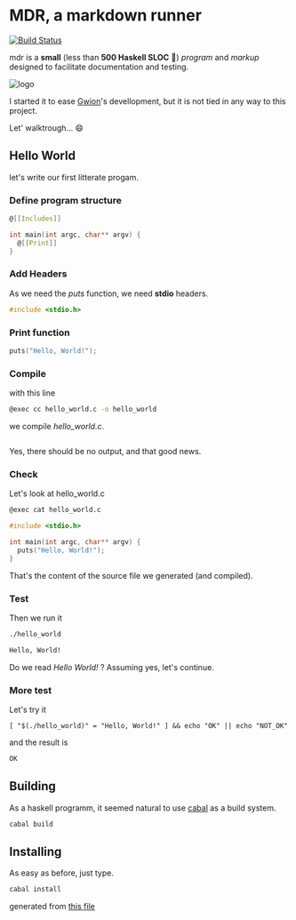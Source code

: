 # MDR, a markdown runner

[![Build Status](https://travis-ci.org/fennecdjay/mdr.svg?branch=master)](https://travis-ci.org/fennecdjay/mdr)

mdr is a **small** (less than **500 Haskell SLOC** :champagne:) *program* and *markup*
designed to facilitate documentation and testing.  


![logo](https://github.com/fennecdjay/mdr/blob/master/logo-readme.png "The Mdr logo! (WIP)")

I started it to ease [Gwion](https://github.com/fennecdjay/gwion)'s devellopment,
but it is not tied in any way to this project.  

Let' walktrough... :smile:

## Hello World
let's write our first litterate progam.

### Define program structure

``` c
@[[Includes]]

int main(int argc, char** argv) {
  @[[Print]]
}
```


### Add Headers
As we need the *puts* function, we need **stdio** headers.

``` c
#include <stdio.h>
```


### Print function

``` c
puts("Hello, World!");
```



### Compile
with this line
``` sh
@exec cc hello_world.c -o hello_world
```
we compile *hello_world.c*.

``` sh
```

Yes, there should be no output, and that good news.



### Check
Let's look at hello_world.c

``` sh
@exec cat hello_world.c
```

``` c
#include <stdio.h>

int main(int argc, char** argv) {
  puts("Hello, World!");
}
```

That's the content of the source file we generated (and compiled).



### Test

Then we run it
``` sh
./hello_world
```

``` sh
Hello, World!
```

Do we read *Hello World!* ?
Assuming yes, let's continue.

### More test
Let's try it
```
[ "$(./hello_world)" = "Hello, World!" ] && echo "OK" || echo "NOT_OK"
```

and the result is
``` sh
OK
```

## Building

As a haskell programm, it seemed natural to use [cabal](https://www.haskell.org/cabal/)
as a build system.

``` sh
cabal build
```

## Installing

As easy as before, just type.

``` sh
cabal install
```

generated from [this file](https://github.com/fennecdjay/mdr/blob/master/README.mdr)
